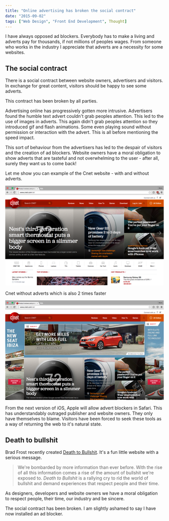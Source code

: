 ```yaml
---
title: "Online advertising has broken the social contract"
date: "2015-09-02"
tags: ["Web Design", "Front End Development", Thought]
---
```


I have always opposed ad blockers. Everybody has to make a living and adverts pay for thousands, if not millions of peoples wages. From someone who works in the industry I appreciate that adverts are a necessity for some websites.

## The social contract

There is a social contract between website owners, advertisers and visitors. In exchange for great content, visitors should be happy to see some adverts.

This contract has been broken by all parties.

Advertising online has progressively gotten more intrusive. Advertisers found the humble text advert couldn't grab peoples attention. This led to the use of images in adverts. This again didn't grab peoples attention so they introduced gif and flash animations. Some even playing sound without permission or interaction with the advert. This is all before mentioning the speed impact.

This sort of behaviour from the advertisers has led to the despair of visitors and the creation of ad blockers. Website owners have a moral obligation to show adverts that are tasteful and not overwhelming to the user - after all, surely they want us to come back!

Let me show you can example of the Cnet website - with and without adverts.

![screen-2015-09-01-at-18.11.27](/assets/images/archive/2015/09/screen-2015-09-01-at-18.11.27-1024x640.png)

Cnet without adverts which is also 2 times faster

![screen-2015-09-01-at-18.11.41](/assets/images/archive/2015/09/screen-2015-09-01-at-18.11.41-1024x640.png)

From the next version of iOS, Apple will allow advert blockers in Safari. This has understandably outraged publisher and website owners. They only have themselves to blame. Visitors have been forced to seek these tools as a way of returning the web to it's natural state.

## Death to bullshit

Brad Frost recently created [Death to Bullshit](http://deathtobullshit.com/). It's a fun little website with a serious message.

> We're bombarded by more information than ever before. With the rise of all this information comes a rise of the amount of bullshit we're exposed to. _Death to Bullshit_ is a rallying cry to rid the world of bullshit and demand experiences that respect people and their time.

As designers, developers and website owners we have a moral obligation to respect people, their time, our industry and be sincere.

The social contract has been broken. I am slightly ashamed to say I have now installed an ad blocker.
